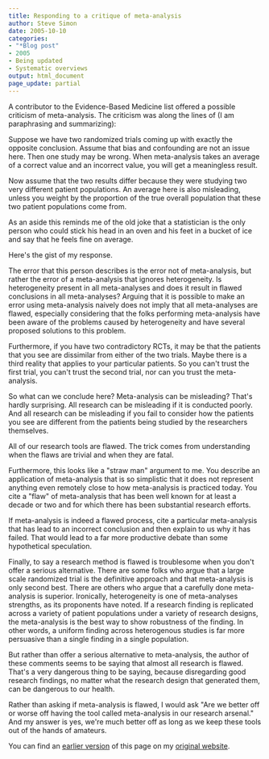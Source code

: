 ```yaml
---
title: Responding to a critique of meta-analysis
author: Steve Simon
date: 2005-10-10
categories:
- "*Blog post"
- 2005
- Being updated
- Systematic overviews
output: html_document
page_update: partial
---
```

A contributor to the Evidence-Based Medicine list offered a possible
criticism of meta-analysis. The criticism was along the lines of (I am
paraphrasing and summarizing):

Suppose we have two randomized trials coming up with exactly the
opposite conclusion. Assume that bias and confounding are not an issue
here. Then one study may be wrong. When meta-analysis takes an average
of a correct value and an incorrect value, you will get a meaningless
result.

Now assume that the two results differ because they were studying two
very different patient populations. An average here is also
misleading, unless you weight by the proportion of the true overall
population that these two patient populations come from.

As an aside this reminds me of the old joke that a statistician is the
only person who could stick his head in an oven and his feet in a
bucket of ice and say that he feels fine on average.

Here's the gist of my response.

The error that this person describes is the error not of meta-analysis,
but rather the error of a meta-analysis that ignores heterogeneity. Is
heterogeneity present in all meta-analyses and does it result in flawed
conclusions in all meta-analyses? Arguing that it is possible to make an
error using meta-analysis naively does not imply that all meta-analyses
are flawed, especially considering that the folks performing
meta-analysis have been aware of the problems caused by heterogeneity
and have several proposed solutions to this problem.

Furthermore, if you have two contradictory RCTs, it may be that the
patients that you see are dissimilar from either of the two trials.
Maybe there is a third reality that applies to your particular patients.
So you can't trust the first trial, you can't trust the second trial,
nor can you trust the meta-analysis.

So what can we conclude here? Meta-analysis can be misleading? That's
hardly surprising. All research can be misleading if it is conducted
poorly. And all research can be misleading if you fail to consider how
the patients you see are different from the patients being studied by
the researchers themselves.

All of our research tools are flawed. The trick comes from understanding
when the flaws are trivial and when they are fatal.

Furthermore, this looks like a "straw man" argument to me. You
describe an application of meta-analysis that is so simplistic that it
does not represent anything even remotely close to how meta-analysis is
practiced today. You cite a "flaw" of meta-analysis that has been well
known for at least a decade or two and for which there has been
substantial research efforts.

If meta-analysis is indeed a flawed process, cite a particular
meta-analysis that has lead to an incorrect conclusion and then explain
to us why it has failed. That would lead to a far more productive debate
than some hypothetical speculation.

Finally, to say a research method is flawed is troublesome when you
don't offer a serious alternative. There are some folks who argue that
a large scale randomized trial is the definitive approach and that
meta-analysis is only second best. There are others who argue that a
carefully done meta-analysis is superior. Ironically, heterogeneity is
one of meta-analyses strengths, as its proponents have noted. If a
research finding is replicated across a variety of patient populations
under a variety of research designs, the meta-analysis is the best way
to show robustness of the finding. In other words, a uniform finding
across heterogenous studies is far more persuasive than a single finding
in a single population.

But rather than offer a serious alternative to meta-analysis, the author
of these comments seems to be saying that almost all research is flawed.
That's a very dangerous thing to be saying, because disregarding good
research findings, no matter what the research design that generated
them, can be dangerous to our health.

Rather than asking if meta-analysis is flawed, I would ask "Are we
better off or worse off having the tool called meta-analysis in our
research arsenal." And my answer is yes, we're much better off as long
as we keep these tools out of the hands of amateurs.

You can find an [earlier version][sim1] of this page on my [original website][sim2].


[sim1]: http://www.pmean.com/05/MetaanalysisCritique.html
[sim2]: http://www.pmean.com/original_site.html

